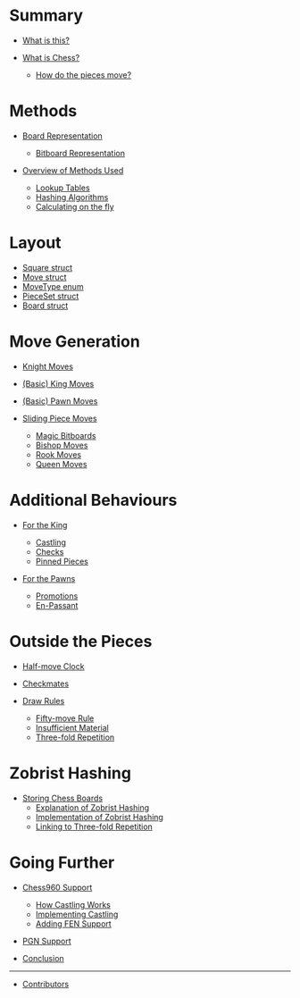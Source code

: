# Summary

- [What is this?](index.md)

- [What is Chess?](What_is_Chess.md)
    - [How do the pieces move?](Movement_of_Pieces.md)

# Methods

- [Board Representation]()
    - [Bitboard Representation]()

- [Overview of Methods Used]()
    - [Lookup Tables]()
    - [Hashing Algorithms]()
    - [Calculating on the fly]()

# Layout

- [Square struct]()
- [Move struct]()
- [MoveType enum]()
- [PieceSet struct]()
- [Board struct]()

# Move Generation

- [Knight Moves]()

- [(Basic) King Moves]()

- [(Basic) Pawn Moves]()

- [Sliding Piece Moves]()
    - [Magic Bitboards]()
    - [Bishop Moves]()
    - [Rook Moves]()
    - [Queen Moves]()

# Additional Behaviours

- [For the King]()
    - [Castling]()
    - [Checks]()
    - [Pinned Pieces]()

- [For the Pawns]()
    - [Promotions]()
    - [En-Passant]()

# Outside the Pieces

- [Half-move Clock]()

- [Checkmates]()

- [Draw Rules]()
    - [Fifty-move Rule]()
    - [Insufficient Material]()
    - [Three-fold Repetition]()

# Zobrist Hashing

- [Storing Chess Boards]()
    - [Explanation of Zobrist Hashing]()
    - [Implementation of Zobrist Hashing]()
    - [Linking to Three-fold Repetition]()

# Going Further

- [Chess960 Support]()
    - [How Castling Works]()
    - [Implementing Castling]()
    - [Adding FEN Support]()

- [PGN Support]()

- [Conclusion]()

---

- [Contributors](contributors.md)
